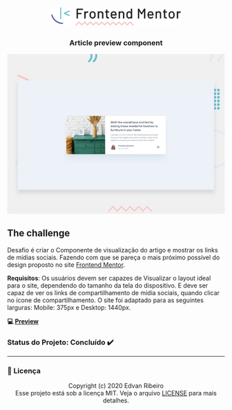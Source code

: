 <h1 align="center">
    <img width="300px" alt="Frontend Mentor Logo" src="./design/logo_frontendmentor.png" />
</h1>
<h3 align="center">
Article preview component
</h3>

![Design preview for the Article preview component coding challenge](./design/desktop-preview.jpg)

## The challenge

Desafio é criar o Componente de visualização do artigo e mostrar os links de mídias sociais. Fazendo com que se pareça o mais próximo possível do design proposto no site [Frontend Mentor](https://www.frontendmentor.io//).

**Requisitos**: Os usuários devem ser capazes de Visualizar o layout ideal para o site, dependendo do tamanho da tela do dispositivo. E deve ser capaz de ver os links de compartilhamento de mídia sociais, quando clicar no ícone de compartilhamento. O site foi adaptado para as seguintes larguras: Mobile: 375px e  Desktop: 1440px.

**:computer: [Preview](https://ejunior01.github.io/projetos-by-frontendmentor/article-preview-component-master/)**


### Status do Projeto: Concluído :heavy_check_mark:

------

### :pencil: Licença

<p align="center">
	Copyright (c) 2020 Edvan Ribeiro
    <br/>
    Esse projeto está sob a licença MIT. Veja o arquivo <a href="https://github.com/ejunior01/projetos-by-frontendmentor/blob/master/LICENSE">LICENSE</a> para mais detalhes.
</p>